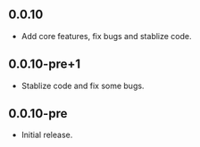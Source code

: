 ## 0.0.10

* Add core features, fix bugs and stablize code.

## 0.0.10-pre+1

* Stablize code and fix some bugs.

## 0.0.10-pre

* Initial release.
